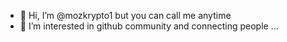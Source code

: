 - 👋 Hi, I’m @mozkrypto1 but you can call me anytime
- 👀 I’m interested in github community and connecting people ...




<!---
mozkrypto1/mozkrypto1 is a ✨ special ✨ repository because its `README.md` (this file) appears on your GitHub profile.
You can click the Preview link to take a look at your changes.
--->
